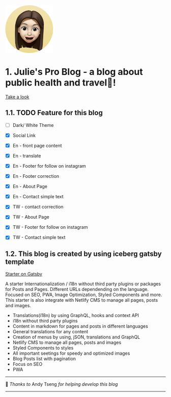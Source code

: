 <!-- [![Gitpod Ready-to-Code](https://img.shields.io/badge/Gitpod-Ready--to--Code-blue?logo=gitpod)](https://gitpod.io/#https://github.com/diogorodrigues/iceberg-gatsby-multilang)  -->

<img src="./src/images/julie-icon.png" width="150">






# 1. Julie's Pro Blog - a blog about public health and travel!

[Take a look](https://juliespro.netlify.com)

 <!-- [Demo on Netlify](https://iceberg-gatsby-multilang.netlify.com/) -->



## 1.1. TODO Feature for this blog

- [ ] Dark/ White Theme
- [x] Social Link
- [x] En - front page content
- [x] En - translate
- [x] En - Footer for follow on instagram
- [x] En - Footer correction
- [x] En - About Page
- [x] En - Contact simple text
- [x] TW - contact correction
- [x] TW - About Page
- [x] TW - Footer for follow on instagram
- [x] TW - Contact simple text



## 1.2. This blog is created by using iceberg gatsby template

[Starter on Gatsby](https://www.gatsbyjs.org/starters/diogorodrigues/iceberg-gatsby-multilang/) 

A starter Internationalization / i18n without third party plugins or packages for Posts and Pages. Different URLs dependending on the language. Focused on SEO, PWA, Image Optimization, Styled Components and more. This starter is also integrate with Netlify CMS to manage all pages, posts and images.

-   Translations(i18n) by using GraphQL, hooks and context API
-   i18n without third party plugins
-   Content in markdown for pages and posts in different languages
-   General translations for any content
-   Creation of menus by using, jSON, translations and GraphQL
-   Netlify CMS to manage all pages, posts and images
-   Styled Components to styles
-   All important seetings for speedy and optimized images
-   Blog Posts list with pagination
-   Focus on SEO
-   PWA




---

💜 _Thanks_ _to_  Andy Tseng _for_ _helping_ _develop_ _this_ _blog_

---
